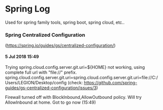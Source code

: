 # Spring Log

Used for spring family tools, spring boot, spring cloud, etc..


### Spring Centralized Configuration
(https://spring.io/guides/gs/centralized-configuration/)

#### 5 Jul 2018 15:49

Trying spring.cloud.config.server.git.uri=${HOME} not working, using complete full url with "file://" prefix. spring.cloud.config.server.git.uri=spring.cloud.config.server.git.uri=file://C:/Users/LEGION/Desktop/config
(check: https://github.com/spring-guides/gs-centralized-configuration/issues/3)

Firewall turned off with BlockInbound,AllowOutbound policy. Will try AllowInbound at home. Got to go now (15:49)
